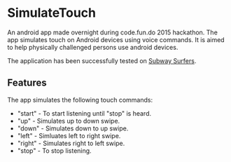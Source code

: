 # SimulateTouch
An android app made overnight during code.fun.do 2015 hackathon.
The app simulates touch on Android devices using voice commands.
It is aimed to help physically challenged persons use android devices.

The application has been successfully tested on [Subway Surfers](https://play.google.com/store/apps/details?id=com.kiloo.subwaysurf&hl=en).

## Features
The app simulates the following touch commands:

 - "start" - To start listening until "stop" is heard.
 - "up" - Simulates up to down swipe.
 - "down" - Simulates down to up swipe.
 - "left" - Simluates left to right swipe.
 - "right" - Simulates right to left swipe.
 - "stop" - To stop listening.
